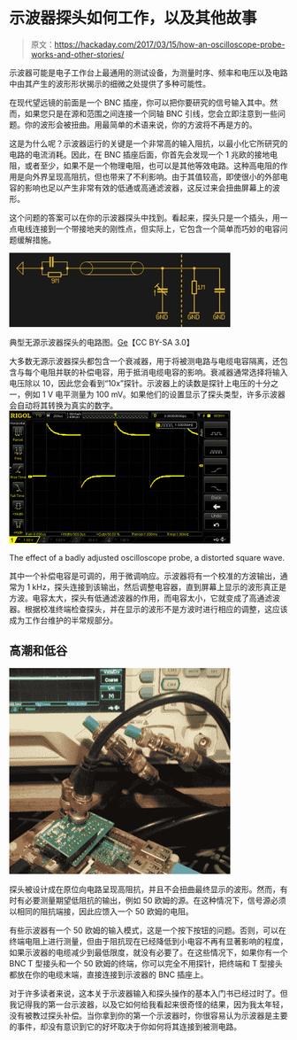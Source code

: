 # 示波器探头如何工作，以及其他故事

> 原文：<https://hackaday.com/2017/03/15/how-an-oscilloscope-probe-works-and-other-stories/>

示波器可能是电子工作台上最通用的测试设备，为测量时序、频率和电压以及电路中由其产生的波形形状揭示的细微之处提供了多种可能性。

在现代望远镜的前面是一个 BNC 插座，你可以把你要研究的信号输入其中。然而，如果您只是在源和范围之间连接一个同轴 BNC 引线，您会立即注意到一些问题。你的波形会被扭曲。用最简单的术语来说，你的方波将不再是方的。

这是为什么呢？示波器运行的关键是一个非常高的输入阻抗，以最小化它所研究的电路的电流消耗。因此，在 BNC 插座后面，你首先会发现一个 1 兆欧的接地电阻，或者至少，如果不是一个物理电阻，也可以是其他等效电路。这种高电阻的作用是向外界呈现高阻抗，但也带来了不利影响。由于其值较高，即使很小的外部电容的影响也足以产生非常有效的低通或高通滤波器，这反过来会扭曲屏幕上的波形。

这个问题的答案可以在你的示波器探头中找到。看起来，探头只是一个插头，用一点电线连接到一个带接地夹的刚性点，但实际上，它包含一个简单而巧妙的电容问题缓解措施。

[![](img/4e491d3046ececa0172196527c424faf.png)](https://hackaday.com/wp-content/uploads/2017/03/passive-probe.jpeg) 

典型无源示波器探头的电路图。[Ge](https://commons.wikimedia.org/wiki/File:Passive-probe.jpeg?uselang=en-gb)【CC BY-SA 3.0】

大多数无源示波器探头都包含一个衰减器，用于将被测电路与电缆电容隔离，还包含与每个电阻并联的补偿电容，用于抵消电缆电容的影响。衰减器通常选择将输入电压除以 10，因此您会看到“10x”探针。示波器上的读数是探针上电压的十分之一，例如 1 V 电平测量为 100 mV。如果他们的设置显示了探头类型，许多示波器会自动将其转换为真实的数字。[![The effect of a badly adjusted oscilloscope probe, a distorted square wave.](img/5397d4c55646d321deab338ec5b24361.png)](https://hackaday.com/wp-content/uploads/2017/02/ds1z_quickprint3.png)

The effect of a badly adjusted oscilloscope probe, a distorted square wave.

其中一个补偿电容是可调的，用于微调响应。示波器将有一个校准的方波输出，通常为 1 kHz，探头连接到该输出，然后调整电容器，直到屏幕上显示的波形真正是方波。电容太大，探头有低通滤波器的作用，而电容太小，它就变成了高通滤波器。根据校准终端检查探头，并在显示的波形不是方波时进行相应的调整，这应该成为工作台维护的半常规部分。

## 高潮和低谷

[![](img/d381c7baad687e01eabd88ebed61f2a7.png)](https://hackaday.com/wp-content/uploads/2017/03/filter-test-picture_bright.png)

探头被设计成在原位向电路呈现高阻抗，并且不会扭曲最终显示的波形。然而，有时有必要测量期望低阻抗的输出，例如 50 欧姆的源。在这种情况下，信号源必须以相同的阻抗端接，因此应馈入一个 50 欧姆的电阻。

有些示波器有一个 50 欧姆的输入模式，这是一个按下按钮的问题。否则，可以在终端电阻上进行测量，但由于阻抗现在已经降低到小电容不再有显著影响的程度，如果示波器的电缆减少到最低限度，就没有必要了。在这些情况下，如果你有一个 BNC T 型接头和一个 50 欧姆的终端，你可以完全不用探针，把终端和 T 型接头都放在你的电缆末端，直接连接到示波器的 BNC 插座上。

对于许多读者来说，这本关于示波器输入和探头操作的基本入门书已经过时了。但我记得我的第一台示波器，以及它如何给我看起来很奇怪的结果，因为我太年轻，没有被教过探头补偿。当你拿到你的第一个示波器时，你很容易认为示波器是主要的事件，却没有意识到它的好坏取决于你如何将其连接到被测电路。